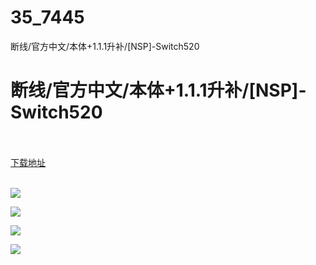 # 35_7445
断线/官方中文/本体+1.1.1升补/[NSP]-Switch520
# 断线/官方中文/本体+1.1.1升补/[NSP]-Switch520
 <br/></br>
[下载地址](https://www.switch520.cc/article/7445 "下载地址")
<br/></br>

<p><strong><img src="https://www.switch520.cc/muke_img/upload_art_editor_20201120-1_c858c7b1ba214f84f41c4d0f1d9280f0.jpg"></strong></p>
<p><strong><img src="https://www.switch520.cc/muke_img/upload_art_editor_20201120-1_ec04c92c1b7509dca9e063c1c848d667.jpg"></strong></p>
<p><strong><img src="https://www.switch520.cc/muke_img/upload_art_editor_20201120-1_8634967e67edf628e2c990a64ec424a7.jpg"></strong></p>
<p><strong><img src="https://www.switch520.cc/muke_img/upload_art_editor_20201120-1_4df79421054b3ac644c7098185534c65.jpg"></strong></p>
<p>&nbsp;</p>
